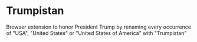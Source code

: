 # Trumpistan
Browser extension to honor President Trump by renaming every occurrence of "USA", "United States" or "United States of America" with "Trumpistan"
